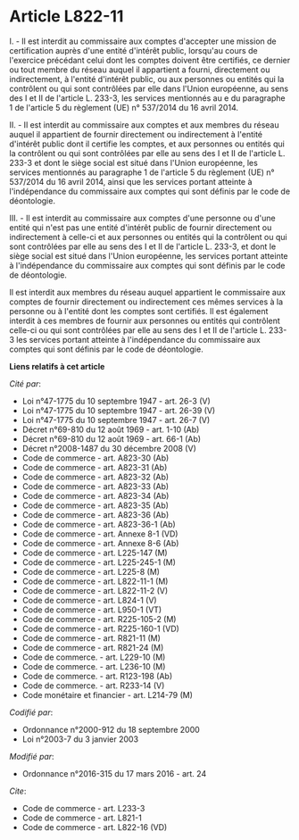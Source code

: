# Article L822-11

I. - Il est interdit au commissaire aux comptes d'accepter une mission de certification auprès d'une entité d'intérêt public,
lorsqu'au cours de l'exercice précédant celui dont les comptes doivent être certifiés, ce dernier ou tout membre du réseau
auquel il appartient a fourni, directement ou indirectement, à l'entité d'intérêt public, ou aux personnes ou entités qui la
contrôlent ou qui sont contrôlées par elle dans l'Union européenne, au sens des I et II de l'article L. 233-3, les services
mentionnés au e du paragraphe 1 de l'article 5 du règlement (UE) n° 537/2014 du 16 avril 2014.

II. - Il est interdit au commissaire aux comptes et aux membres du réseau auquel il appartient de fournir directement ou
indirectement à l'entité d'intérêt public dont il certifie les comptes, et aux personnes ou entités qui la contrôlent ou qui
sont contrôlées par elle au sens des I et II de l'article L. 233-3 et dont le siège social est situé dans l'Union européenne,
les services mentionnés au paragraphe 1 de l'article 5 du règlement (UE) n° 537/2014 du 16 avril 2014, ainsi que les services
portant atteinte à l'indépendance du commissaire aux comptes qui sont définis par le code de déontologie.

III. - Il est interdit au commissaire aux comptes d'une personne ou d'une entité qui n'est pas une entité d'intérêt public de
fournir directement ou indirectement à celle-ci et aux personnes ou entités qui la contrôlent ou qui sont contrôlées par elle
au sens des I et II de l'article L. 233-3, et dont le siège social est situé dans l'Union européenne, les services portant
atteinte à l'indépendance du commissaire aux comptes qui sont définis par le code de déontologie.

Il est interdit aux membres du réseau auquel appartient le commissaire aux comptes de fournir directement ou indirectement
ces mêmes services à la personne ou à l'entité dont les comptes sont certifiés. Il est également interdit à ces membres de
fournir aux personnes ou entités qui contrôlent celle-ci ou qui sont contrôlées par elle au sens des I et II de l'article L.
233-3 les services portant atteinte à l'indépendance du commissaire aux comptes qui sont définis par le code de déontologie.

**Liens relatifs à cet article**

_Cité par_:

  - Loi n°47-1775 du 10 septembre 1947 - art. 26-3 (V)
  - Loi n°47-1775 du 10 septembre 1947 - art. 26-39 (V)
  - Loi n°47-1775 du 10 septembre 1947 - art. 26-7 (V)
  - Décret n°69-810 du 12 août 1969 - art. 1-10 (Ab)
  - Décret n°69-810 du 12 août 1969 - art. 66-1 (Ab)
  - Décret n°2008-1487 du 30 décembre 2008 (V)
  - Code de commerce - art. A823-30 (Ab)
  - Code de commerce - art. A823-31 (Ab)
  - Code de commerce - art. A823-32 (Ab)
  - Code de commerce - art. A823-33 (Ab)
  - Code de commerce - art. A823-34 (Ab)
  - Code de commerce - art. A823-35 (Ab)
  - Code de commerce - art. A823-36 (Ab)
  - Code de commerce - art. A823-36-1 (Ab)
  - Code de commerce - art. Annexe 8-1 (VD)
  - Code de commerce - art. Annexe 8-6 (Ab)
  - Code de commerce - art. L225-147 (M)
  - Code de commerce - art. L225-245-1 (M)
  - Code de commerce - art. L225-8 (M)
  - Code de commerce - art. L822-11-1 (M)
  - Code de commerce - art. L822-11-2 (V)
  - Code de commerce - art. L824-1 (V)
  - Code de commerce - art. L950-1 (VT)
  - Code de commerce - art. R225-105-2 (M)
  - Code de commerce - art. R225-160-1 (VD)
  - Code de commerce - art. R821-11 (M)
  - Code de commerce - art. R821-24 (M)
  - Code de commerce. - art. L229-10 (M)
  - Code de commerce. - art. L236-10 (M)
  - Code de commerce. - art. R123-198 (Ab)
  - Code de commerce. - art. R233-14 (V)
  - Code monétaire et financier - art. L214-79 (M)

_Codifié par_:

  - Ordonnance n°2000-912 du 18 septembre 2000
  - Loi n°2003-7 du 3 janvier 2003

_Modifié par_:

  - Ordonnance n°2016-315 du 17 mars 2016 - art. 24

_Cite_:

  - Code de commerce - art. L233-3
  - Code de commerce - art. L821-1
  - Code de commerce - art. L822-16 (VD)
